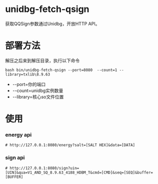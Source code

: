 # unidbg-fetch-qsign

获取QQSign参数通过Unidbg，开放HTTP API。

# 部署方法

解压之后来到解压目录，执行以下命令
```shell
bash bin/unidbg-fetch-qsign --port=8080  --count=1 --library=txlib\8.9.63
```

 - --port=你的端口
 - --count=unidbg实例数量
 - --library=核心so文件位置

# 使用

### energy api

```http request
# http://127.0.0.1:8080/energy?salt=[SALT HEX]&data=[DATA]
```

### sign api

```http request
# http://127.0.0.1:8080/sign?uin=[UIN]&qua=V1_AND_SQ_8.9.63_4188_HDBM_T&cmd=[CMD]&seq=[SEQ]&buffer=[BUFFER]
```